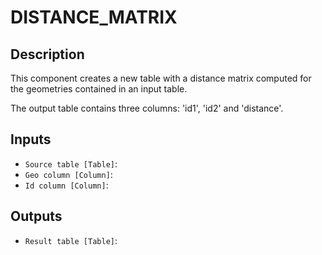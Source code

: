 
# DISTANCE_MATRIX
## Description

 This component creates a new table with a distance matrix computed for the geometries
 contained in an input table.

 The output table contains three columns: 'id1', 'id2' and 'distance'.
 
## Inputs
* `Source table [Table]`: 
* `Geo column [Column]`: 
* `Id column [Column]`: 

## Outputs
* `Result table [Table]`: 
